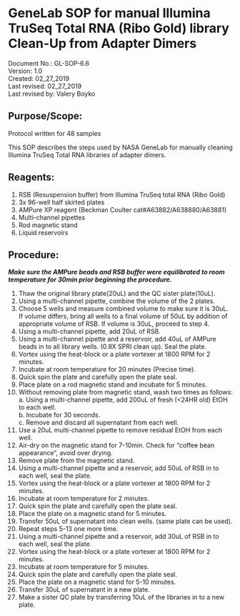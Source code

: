 # GeneLab SOP for manual Illumina TruSeq Total RNA (Ribo Gold) library Clean-Up from Adapter Dimers #
Document No.:	GL-SOP-6.6  
Version:	1.0  
Created:	02_27_2019  
Last revised: 	02_27_2019  
Last revised by:	Valery Boyko  

## Purpose/Scope: ##
Protocol written for 48 samples

This SOP describes the steps used by NASA GeneLab for manually cleaning Illumina TruSeq Total RNA libraries of adapter dimers.

## Reagents: ##
1.	RSB (Resuspension buffer) from Illumina TruSeq total RNA (Ribo Gold)
2.	3x 96-well half skirted plates
3.	AMPure XP reagent (Beckman Coulter cat#A63882/A638880/A63881)
4.	Multi-channel pipettes 
5.	Rod magnetic stand 
6.	Liquid reservoirs 

## Procedure: ##
**_Make sure the AMPure beads and RSB buffer were equilibrated to room temperature for 30min prior beginning the procedure._**

1.	Thaw the original library plate(20uL) and the QC sister plate(10uL).
2.	Using a multi-channel pipette, combine the volume of the 2 plates. 
3.	Choose 5 wells and measure combined volume to make sure it is 30uL. If volume differs, bring all wells to a final volume of 50uL by addition of appropriate volume of RSB. If volume is 30uL, proceed to step 4.
4.	Using a multi-channel pipette, add 20uL of RSB.
5.	Using a multi-channel pipette and a reservoir, add 40uL of AMPure beads in to all library wells. (0.8X SPRI clean up). Seal the plate.
6.	Vortex using the heat-block or a plate vortexer at 1800 RPM for 2 minutes.
7.	Incubate at room temperature for 20 minutes (Precise time).
8.	Quick spin the plate and carefully open the plate seal.
9.	Place plate on a rod magnetic stand and incubate for 5 minutes.
10.	Without removing plate from magnetic stand, wash two times as follows:  
  a.	Using a multi-channel pipette, add 200uL of fresh (<24HR old) EtOH to each well.  
  b.	Incubate for 30 seconds.  
  c.	Remove and discard all supernatant from each well.  
11.	Use a 20uL multi-channel pipette to remove residual EtOH from each well.
12.	Air-dry on the magnetic stand for 7-10min. Check for “coffee bean appearance”, avoid over drying. 
13.	Remove plate from the magnetic stand. 
14.	Using a multi-channel pipette and a reservoir, add 50uL of RSB in to each well, seal the plate. 
15.	Vortex using the heat-block or a plate vortexer at 1800 RPM for 2 minutes.
16.	Incubate at room temperature for 2 minutes.
17.	Quick spin the plate and carefully open the plate seal.
18.	Place the plate on a magnetic stand for 5 minutes. 
19.	Transfer 50uL of supernatant into clean wells. (same plate can be used). 
20.	Repeat steps 5-13 one more time.
21.	Using a multi-channel pipette and a reservoir, add 30uL of RSB in to each well, seal the plate. 
22.	Vortex using the heat-block or a plate vortexer at 1800 RPM for 2 minutes.
23.	Incubate at room temperature for 5 minutes.
24.	Quick spin the plate and carefully open the plate seal.
25.	Place the plate on a magnetic stand for 5-10 minutes. 
26.	Transfer 30uL of supernatant in a new plate. 
27.	Make a sister QC plate by transferring 10uL of the libraries in to a new plate. 

